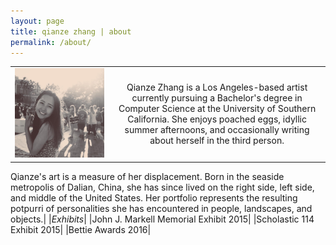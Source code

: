 ```yaml
---
layout: page
title: qianze zhang | about
permalink: /about/
---
```

| | |
| ------------- |:-------------:|
|![alt text](https://raw.githubusercontent.com/qianze/qianze.github.io/master/images/qianze.me.jpg "Photo by Taylor Willis")| Qianze Zhang is a Los Angeles-based artist currently pursuing a Bachelor's degree in Computer Science at the University of Southern California. She enjoys poached eggs, idyllic summer afternoons, and occasionally writing about herself in the third person.

Qianze's art is a measure of her displacement. Born in the seaside metropolis of Dalian, China, she has since lived on the right side, left side, and middle of the United States. Her portfolio represents the resulting potpurri of personalities she has encountered in people, landscapes, and objects.| 
|*Exhibits*|
|John J. Markell Memorial Exhibit 2015|
|Scholastic 114 Exhibit 2015|
|Bettie Awards 2016|
